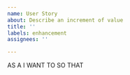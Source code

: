 ```yaml
---
name: User Story
about: Describe an increment of value
title: ''
labels: enhancement
assignees: ''

---
```


AS A <UserPersona>
I WANT TO <DesiredFeature>
SO THAT <PieceOfValue>
